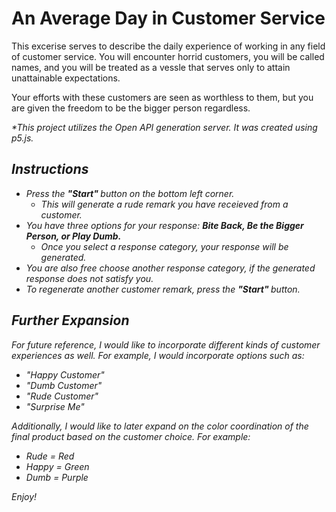 # An Average Day in Customer Service

This excerise serves to describe the daily experience of working in any field of customer service. You will encounter horrid customers, you will be called names, and you will be treated as a vessle that serves only to attain unattainable expectations. 

Your efforts with these customers are seen as worthless to them, but you are given the freedom to be the bigger person regardless. 

<i>*This project utilizes the Open API generation server. It was created using p5.js. 

## Instructions
- Press the <strong> "Start" </strong> button on the bottom left corner. 
  - This will generate a rude remark you have receieved from a customer. 
- You have three options for your response: <strong> Bite Back, Be the Bigger Person, or Play Dumb. </strong>
  - Once you select a response category, your response will be generated. 
- You are also free choose another response category, if the generated response does not satisfy you. 
- To regenerate another customer remark, press the <strong> "Start" </strong> button. 

## Further Expansion
For future reference, I would like to incorporate different kinds of customer experiences as well. For example, I would incorporate options such as:
- "Happy Customer" 
- "Dumb Customer" 
- "Rude Customer" 
- "Surprise Me" 

Additionally, I would like to later expand on the color coordination of the final product based on the customer choice. For example:
- Rude = Red
- Happy = Green
- Dumb = Purple

Enjoy!

